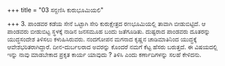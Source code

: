 +++
title = "03 ಸನ್ದಣಿಸಿ ಕುರುಭೂಮಿಯಲಿ"

+++
3. ಪಾಂಡವರ ಕಡೆಯ ಸೇನೆ ಒಟ್ಟಾಗಿ ಸೇರಿ ಕುರುಕ್ಷೇತ್ರದ ರಣಭೂಮಿಯಲ್ಲಿ ತಾವಾಗಿ ಬೀಡುಬಿಟ್ಟಿದೆ. ಆ ಪಾಂಡವರು ಬೀಡುಬಿಟ್ಟ ಸ್ಥಳಕ್ಕೆ ನಾಡಿನ ಜನಸಮೂಹ ಬಂದು ಜತೆಗೂಡಿತು. ದುಷ್ಟರಾದ ಪಾಂಡವರು ದೂತರನ್ನು ಯುದ್ಧಸಂದೇಶ ತಿಳಿಸಲು ಕಳುಹಿಸಿರುವರು. ನಂದಗೋಪನ ಮಗನಾದ ಕೃಷ್ಣನ ಚಾಡಿಮಾತಿನಿಂದ ಯುದ್ಧಕ್ಕೆ ಆವೇಶಭರಿತರಾಗಿದ್ದಾರೆ. ದೀನ-ದುರ್ಬಲರಾದ ಅವರನ್ನು ಕೊಂದರೆ ನಮಗೆ ಕೆಟ್ಟ ಹೆಸರು ಬರುತ್ತದೆ. ಈ ವಿಷಯದಲ್ಲಿ ಇನ್ನು ನಾವು ಮಾಡಬೇಕಾದ ಪ್ರಕೃತ ಕಾರ್ಯ ಯಾವುದು ? ತಿಳಿಸಿ ಎಂದು ಕರ್ಣಾದಿಗಳನ್ನು ಸಲಹೆ ಕೇಳಿದನು.